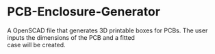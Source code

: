 # PCB-Enclosure-Generator
A OpenSCAD file that generates 3D printable boxes for PCBs.
The user inputs the dimensions of the PCB and a fitted <br>
case will be created.
